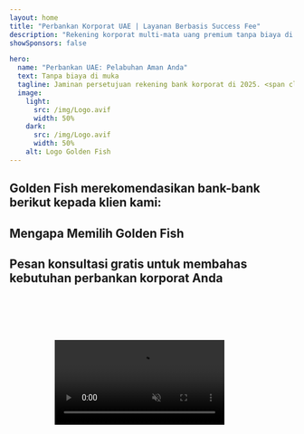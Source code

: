 ```yaml
---
layout: home
title: "Perbankan Korporat UAE | Layanan Berbasis Success Fee"
description: "Rekening korporat multi-mata uang premium tanpa biaya di muka - bayar hanya setelah disetujui. Manajemen aplikasi lengkap dengan tingkat keberhasilan 98%. Pembukaan rekening dijamin."
showSponsors: false

hero:
  name: "Perbankan UAE: Pelabuhan Aman Anda"
  text: Tanpa biaya di muka
  tagline: Jaminan persetujuan rekening bank korporat di 2025. <span class="hl">Tanpa biaya di muka</span> - bayar hanya setelah disetujui. Tingkat keberhasilan 90%.
  image:
    light:
      src: /img/Logo.avif
      width: 50%
    dark:
      src: /img/Logo.avif
      width: 50%
    alt: Logo Golden Fish
---
```


<FeatureCards :features="[
  {
    title: 'Jaminan Persetujuan Rekening',
    bullet: '✓',
    items: [
      'Jaminan **dua bulan** untuk persetujuan rekening pertama',
      'Jaminan tiga bulan untuk rekening kedua',
      'Penyusunan rencana bisnis berkualitas',
      'Dukungan uji tuntas komprehensif',
      'Strategi komunikasi bank langsung',
      'Pengaturan paket perbankan lengkap'
    ],
    linkText: 'Read More',
    link: '../../corporate-banking-services/guaranteed-account-approvals',
    icon: {
      light: '/video/iStock-2186765808.mp4',
      dark: '/video/iStock-2166377244.mp4',
      alt: 'Persyaratan Perbankan',
    }
  },
]" />

<FeatureCards :features="[
  {
    title: 'Rekening bank UAE untuk bisnis berisiko tinggi',
    items: [
      'Panduan ahli tentang enhanced due diligence (EDD)',
      'Pemantauan transaksi dan manajemen risiko',
      'Pengaturan kebijakan dan prosedur kepatuhan',
      'Manajemen hubungan bank',
      'Pembaruan dan audit kepatuhan rutin',
      'Perencanaan kontingensi untuk keamanan rekening'
    ],
    linkText: 'Read More',
    link: '../../corporate-banking-services/UAE-Bank-Accounts-for-High-Risk-Business',
    icon: {
      light: '/img/iStock-1333000394.avif',
      dark: '/img/iStock-584576538.avif',
      alt: 'Layanan Perbankan',
    }
  },
  {
    title: 'Tetap patuh: Lindungi bisnis UAE Anda',
    items: [
      'Audit kepatuhan rutin untuk mengidentifikasi potensi risiko',
      'Layanan PRO end-to-end untuk persetujuan pemerintah',
      'Manajemen pembaruan lisensi dan peringatan',
      'Konsultasi perbankan dan pemeliharaan rekening',
      'Dukungan kepatuhan VAT dan ESR',
      'Kepatuhan visa karyawan dan hukum ketenagakerjaan',
      'Workshop pelatihan tentang pembaruan regulasi'
    ],
    linkText: 'Read More',
    link: '../../company-registration/Protect-Your-Business',
    icon: {
      light: '/img/iStock-1382278859.jpg',
      dark: '/img/iStock-1867623684.jpg',
      alt: 'Layanan Perbankan',
    }
  },
  {
    title: 'Manfaat Perbankan Korporat UAE',
    items: [
      'Sistem perbankan kuat dengan peringkat Moody\'s **Aa2**',
      '**Nilai tukar USD tetap sejak 1980**',
      'Tidak ada pembatasan pergerakan modal',
      'Cadangan devisa lebih dari US$184 miliar',
      'Stabilitas politik dan ekonomi',
      'Sistem perbankan yang didukung pemerintah',
      'Perbankan digital kelas dunia'
    ],
    linkText: 'Read More',
    link: '../../company-registration/banking',
    icon: {
      light: '/img/iStock-1032707788.jpg',
      dark: '/img/iStock-1152367067.avif',
      alt: 'Proses Perbankan',
    }
  }
]" />

## Golden Fish merekomendasikan bank-bank berikut kepada klien kami:

<!--@include: /../../include/recommended-banks.md-->

## Mengapa Memilih Golden Fish

<BenefitsList :features="[
  {
    icon: '🏆',
    title: 'Keahlian Risiko Tinggi',
    text: 'Spesialisasi dalam kasus kompleks dari yurisdiksi berisiko tinggi. Pemahaman mendalam tentang persyaratan enhanced due diligence (EDD).'
  },
  {
    icon: '💰',
    title: 'Biaya Berbasis Keberhasilan',
    text: 'Tanpa biaya di muka - **bayar hanya setelah disetujui.** Tingkat keberhasilan 98% untuk visa dan 90% untuk rekening bank.'
  },
  {
    icon: '🏦',
    title: 'Hubungan Perbankan',
    text: 'Kemitraan yang kuat dengan bank-bank utama UAE. Berbagai pilihan perbankan untuk memaksimalkan peluang persetujuan.'
  },
  {
    icon: '📊',
    title: 'Dukungan Kepatuhan Penuh',
    text: 'Panduan ahli melalui laporan ESR, pengajuan UBO, dan persyaratan regulasi. Pembaruan kepatuhan secara berkala.'
  },
  {
    icon: '📝',
    title: 'Keunggulan Dokumentasi',
    text: 'Persiapan profesional untuk semua dokumen yang diperlukan, termasuk rencana bisnis dan kebijakan kepatuhan.'
  },
  {
    icon: '🤝',
    title: 'Kemitraan Jangka Panjang',
    text: '**Bantuan berkelanjutan** dengan operasi perbankan, akuntansi, pajak, dan persyaratan kepatuhan setelah pendirian.'
  }
]" />

## Pesan konsultasi gratis untuk membahas kebutuhan perbankan korporat Anda

<video  autoplay muted playsinline style="padding: 80px" >
  <source src="/video/iStock-2185918790.mp4" type="video/mp4">
</video>

<ContactFormModal formName="Banking [offer]" buttonText="Dapatkan konsultasi gratis" :services="[
 '🏢 Rekening Korporat Penduduk UAE',
 '🌐 Rekening Korporat Non-Penduduk UAE (Risiko Rendah)',
 '⚠️ Rekening Korporat Non-Penduduk UAE (Risiko Tinggi)',
 '👤 Rekening Bank Pribadi']"/>
